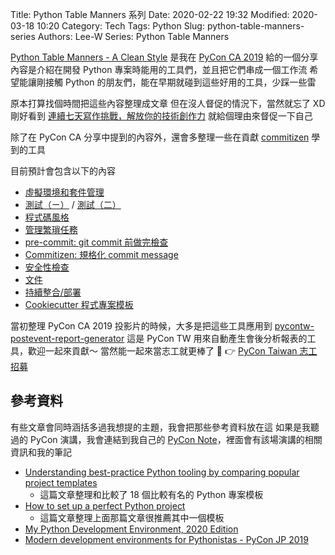 Title: Python Table Manners 系列
Date: 2020-02-22 19:32
Modified: 2020-03-18 10:20
Category: Tech
Tags: Python
Slug: python-table-manners-series
Authors: Lee-W
Series: Python Table Manners

<!--more-->

[Python Table Manners - A Clean Style](https://speakerdeck.com/leew/python-table-manners-a-clean-style-at-pycon-ca-2019) 是我在 [PyCon CA 2019]({filename}/posts/article/2019/08-pycon-ca-2019.md) 給的一個分享
內容是介紹在開發 Python 專案時能用的工具們，並且把它們串成一個工作流
希望能讓剛接觸 Python 的朋友們，能在早期就碰到這些好用的工具，少踩一些雷

原本打算找個時間把這些內容整理成文章
但在沒人督促的情況下，當然就忘了 XD
剛好看到 [連續七天寫作挑戰，解放你的技術創作力](https://www.accupass.com/event/2001190943344186137000)
就給個理由來督促一下自己

除了在 PyCon CA 分享中提到的內容外，還會多整理一些在貢獻 [commitizen](https://github.com/commitizen-tools/commitizen) 學到的工具

目前預計會包含以下的內容

* [虛擬環境和套件管理]({filename}/posts/article/2020/05-python-table-manners-dependency-management.md)
* [測試（ㄧ）]({filename}/posts/article/2020/06-python-table-manners-test-1.md) / [測試（二）]({filename}/posts/article/2020/07-python-table-manners-test-2.md)
* [程式碼風格]({filename}/posts/article/2020/08-python-table-manners-coding-style.md)
* [管理繁瑣任務]({filename}/posts/article/2020/09-python-table-manners-manage-trival-task.md)
* [pre-commit: git commit 前做完檢查]({filename}/posts/article/2020/10-python-table-manners-pre-commit.md)
* [Commitizen: 規格化 commit message]({filename}/posts/article/2020/11-python-table-manners-commitizen.md)
* [安全性檢查]({filename}/posts/article/2020/12-python-table-manners-security.md)
* [文件]({filename}/posts/article/2020/13-python-table-manners-documentation.md)
* [持續整合/部署]({filename}/posts/article/2020/19-python-table-manners-continous-intergration.md)
* [Cookiecutter 程式專案模板]({filename}/posts/article/2021/1-pytnon-table-manners-project-template.md)

當初整理 PyCon CA 2019 投影片的時候，大多是把這些工具應用到 [pycontw-postevent-report-generator](https://github.com/pycontw/pycontw-postevent-report-generator)
這是 PyCon TW 用來自動產生會後分析報表的工具，歡迎一起來貢獻～
當然能一起來當志工就更棒了 🎉
👉 [PyCon Taiwan 志工招募](https://docs.google.com/forms/d/e/1FAIpQLSe6whkZAEZD10LlPQuSWRYsshySoNR_pux8grGZ0OgmOIkQ3g/viewform)

## 參考資料
有些文章會同時涵括多過我想提的主題，我會把那些參考資料放在這
如果是我聽過的 PyCon 演講，我會連結到我自己的 [PyCon Note](https://lee-w.github.io/pycon-note/)，裡面會有該場演講的相關資訊和我的筆記

* [Understanding best-practice Python tooling by comparing popular project templates](https://medium.com/@jonas.r.kemper/understanding-best-practice-python-tooling-by-comparing-popular-project-templates-6eba49229106)
    * 這篇文章整理和比較了 18 個比較有名的 Python 專案模板
* [How to set up a perfect Python project](https://sourcery.ai/blog/python-best-practices/)
    * 這篇文章整理上面那篇文章很推薦其中一個模板
* [My Python Development Environment, 2020 Edition](https://jacobian.org/2019/nov/11/python-environment-2020/)
* [Modern development environments for Pythonistas - PyCon JP 2019](https://lee-w.github.io/pycon-note/posts/pycon-jp-2019/2019/10/modern-development-environments-for-pythonistas/)
